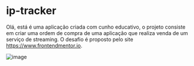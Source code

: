 # ip-tracker
Olá, está é uma aplicação criada com cunho educativo, o projeto consiste em criar uma ordem de compra de uma aplicação que realiza venda de um serviço de streaming. O desafio é proposto pelo site https://www.frontendmentor.io. 

![image](https://user-images.githubusercontent.com/82914908/177812513-b75b2e61-b81a-4fab-a838-c5ac3971f386.png)

